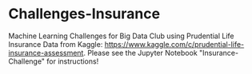 # Challenges-Insurance
Machine Learning Challenges for Big Data Club using Prudential Life Insurance Data from Kaggle: https://www.kaggle.com/c/prudential-life-insurance-assessment. Please see the Jupyter Notebook "Insurance-Challenge" for instructions!
